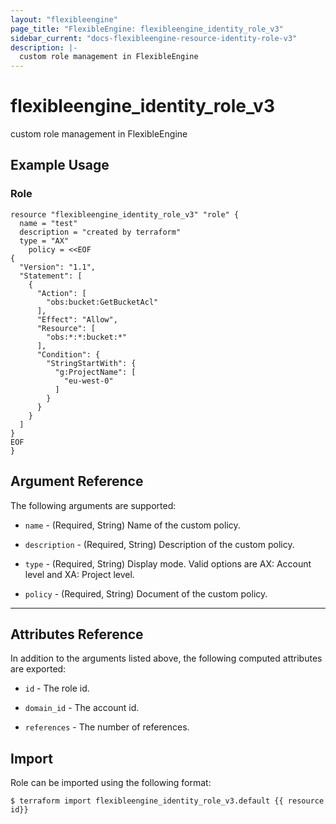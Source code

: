 ```yaml
---
layout: "flexibleengine"
page_title: "FlexibleEngine: flexibleengine_identity_role_v3"
sidebar_current: "docs-flexibleengine-resource-identity-role-v3"
description: |-
  custom role management in FlexibleEngine
---
```


# flexibleengine\_identity\_role\_v3

custom role management in FlexibleEngine

## Example Usage

### Role

```hcl
resource "flexibleengine_identity_role_v3" "role" {
  name = "test"
  description = "created by terraform"
  type = "AX"
    policy = <<EOF
{
  "Version": "1.1",
  "Statement": [
    {
      "Action": [
        "obs:bucket:GetBucketAcl"
      ],
      "Effect": "Allow",
      "Resource": [
        "obs:*:*:bucket:*"
      ],
      "Condition": {
        "StringStartWith": {
          "g:ProjectName": [
            "eu-west-0"
          ]
        }
      }
    }
  ]
}
EOF
}
```

## Argument Reference

The following arguments are supported:

* `name` - (Required, String) Name of the custom policy. 

* `description` - (Required, String) Description of the custom policy.

* `type` - (Required, String) Display mode. Valid options are AX: Account level and XA: Project level.

* `policy` - (Required, String) Document of the custom policy.

- - -

## Attributes Reference

In addition to the arguments listed above, the following computed attributes are exported:

* `id` - The role id.

* `domain_id` - The account id.

* `references` - The number of references.

## Import

Role can be imported using the following format:

```
$ terraform import flexibleengine_identity_role_v3.default {{ resource id}}
```
